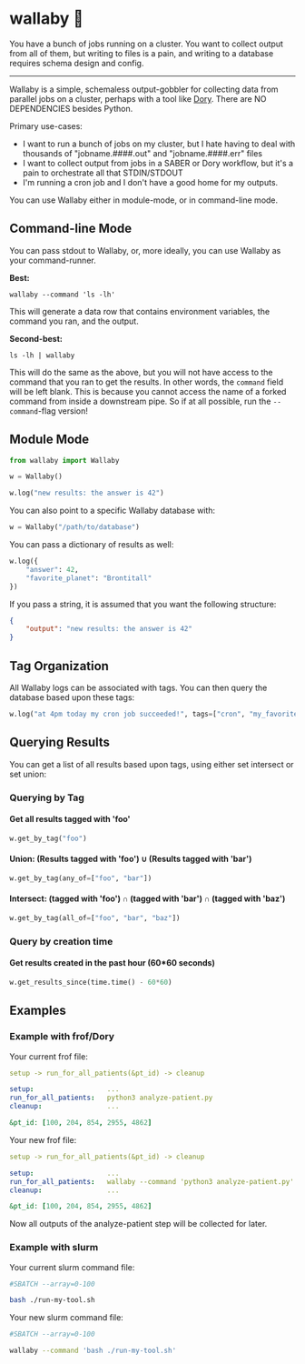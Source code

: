 # wallaby 🦘

You have a bunch of jobs running on a cluster. You want to collect output from all of them, but writing to files is a pain, and writing to a database requires schema design and config.

---

Wallaby is a simple, schemaless output-gobbler for collecting data from parallel jobs on a cluster, perhaps with a tool like [Dory](https://github.com/aplbrain/dory). There are NO DEPENDENCIES besides Python.

Primary use-cases:

-   I want to run a bunch of jobs on my cluster, but I hate having to deal with thousands of "jobname.####.out" and "jobname.####.err" files
-   I want to collect output from jobs in a SABER or Dory workflow, but it's a pain to orchestrate all that STDIN/STDOUT
-   I'm running a cron job and I don't have a good home for my outputs.

You can use Wallaby either in module-mode, or in command-line mode.

## Command-line Mode

You can pass stdout to Wallaby, or, more ideally, you can use Wallaby as your command-runner.

**Best:**

```shell
wallaby --command 'ls -lh'
```

This will generate a data row that contains environment variables, the command you ran, and the output.

**Second-best:**

```shell
ls -lh | wallaby
```

This will do the same as the above, but you will not have access to the command that you ran to get the results. In other words, the `command` field will be left blank. This is because you cannot access the name of a forked command from inside a downstream pipe. So if at all possible, run the `--command`-flag version!

## Module Mode

```python
from wallaby import Wallaby

w = Wallaby()

w.log("new results: the answer is 42")
```

You can also point to a specific Wallaby database with:

```python
w = Wallaby("/path/to/database")
```

You can pass a dictionary of results as well:

```python
w.log({
    "answer": 42,
    "favorite_planet": "Brontitall"
})
```

If you pass a string, it is assumed that you want the following structure:

```json
{
    "output": "new results: the answer is 42"
}
```

## Tag Organization

All Wallaby logs can be associated with tags. You can then query the database based upon these tags:

```python
w.log("at 4pm today my cron job succeeded!", tags=["cron", "my_favorite_cron"])
```

## Querying Results

You can get a list of all results based upon tags, using either set intersect or set union:

### Querying by Tag

#### Get all results tagged with 'foo'

```python
w.get_by_tag("foo")
```

#### Union: (Results tagged with 'foo') ∪ (Results tagged with 'bar')

```python
w.get_by_tag(any_of=["foo", "bar"])
```

#### Intersect: (tagged with 'foo') ∩ (tagged with 'bar') ∩ (tagged with 'baz')

```python
w.get_by_tag(all_of=["foo", "bar", "baz"])
```

### Query by creation time

#### Get results created in the past hour (60\*60 seconds)

```python
w.get_results_since(time.time() - 60*60)
```

## Examples

### Example with frof/Dory

Your current frof file:

```yml
setup -> run_for_all_patients(&pt_id) -> cleanup

setup:                  ...
run_for_all_patients:   python3 analyze-patient.py
cleanup:                ...

&pt_id: [100, 204, 854, 2955, 4862]
```

Your new frof file:

```yml
setup -> run_for_all_patients(&pt_id) -> cleanup

setup:                  ...
run_for_all_patients:   wallaby --command 'python3 analyze-patient.py'
cleanup:                ...

&pt_id: [100, 204, 854, 2955, 4862]
```

Now all outputs of the analyze-patient step will be collected for later.

### Example with slurm

Your current slurm command file:

```bash
#SBATCH --array=0-100

bash ./run-my-tool.sh
```

Your new slurm command file:

```bash
#SBATCH --array=0-100

wallaby --command 'bash ./run-my-tool.sh'
```
